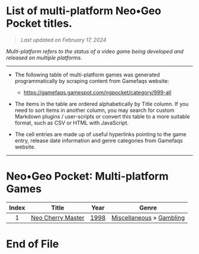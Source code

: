 ﻿# List of multi-platform Neo•Geo Pocket titles.

> *Last updated on February 17, 2024*

_Multi-platform refers to the status of a video game being developed and released on multiple platforms._

-----------------------------

 - The following table of multi-platform games was generated programmatically by scraping content from Gamefaqs website: 

    - https://gamefaqs.gamespot.com/ngpocket/category/999-all
      
 - The items in the table are ordered alphabetically by Title column. If you need to sort items in another column, you may search for custom Markdown plugins / user-scripts or convert this table to a more suitable format, such as CSV or HTML with JavaScript.

 - The cell entries are made up of useful hyperlinks pointing to the game entry, release date information and genre categories from Gamefaqs website.

-----------------------------
# Neo•Geo Pocket∶ Multi-platform Games
|Index|Title|Year|Genre|
|:--:|--|--|--|
|1|<a href="https://gamefaqs.gamespot.com/ngpocket/916524-neo-cherry-master" target="_blank" rel="noopener noreferrer">Neo Cherry Master</a>|<a href="https://gamefaqs.gamespot.com/ngpocket/916524-neo-cherry-master/data" target="_blank" rel="noopener noreferrer">1998</a>|<a href="https://gamefaqs.gamespot.com/ngpocket/category/49-miscellaneous" target="_blank" rel="noopener noreferrer">Miscellaneous</a> &raquo; <a href="https://gamefaqs.gamespot.com/ngpocket/category/113-miscellaneous-gambling" target="_blank" rel="noopener noreferrer">Gambling</a>|

# End of File